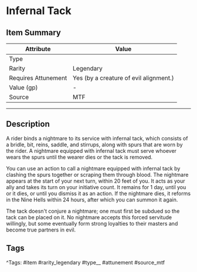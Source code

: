 # Infernal Tack

## Item Summary

| Attribute            | Value                        |
|----------------------|------------------------------|
| Type                 |   |
| Rarity               | Legendary             |
| Requires Attunement  | Yes (by a creature of evil alignment.)                |
| Value (gp)           | -    |
| Source               | MTF |

---

## Description

A rider binds a nightmare to its service with infernal tack, which consists of a bridle, bit, reins, saddle, and stirrups, along with spurs that are worn by the rider. A nightmare equipped with infernal tack must serve whoever wears the spurs until the wearer dies or the tack is removed.

You can use an action to call a nightmare equipped with infernal tack by clashing the spurs together or scraping them through blood. The nightmare appears at the start of your next turn, within 20 feet of you. It acts as your ally and takes its turn on your initiative count. It remains for 1 day, until you or it dies, or until you dismiss it as an action. If the nightmare dies, it reforms in the Nine Hells within 24 hours, after which you can summon it again.

The tack doesn't conjure a nightmare; one must first be subdued so the tack can be placed on it. No nightmare accepts this forced servitude willingly, but some eventually form strong loyalties to their masters and become true partners in evil.

## Tags

^Tags: #item #rarity_legendary #type__ #attunement #source_mtf